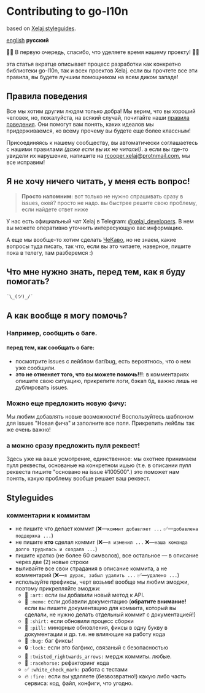 # Contributing to go-l10n

based on [Xelaj styleguides](https://github.com/xelaj/xelaj/birch/blob/master/CONTRIBUTING.md).

[english](https://github.com/xelaj/go-l10n/blob/master/doc/en_US/CONTRIBUTING.md) **русский**

🌚🌚 В первую очередь, спасибо, что уделяете время нашему проекту! 🌝🌝

эта статья вкратце описывает процесс разработки как конкретно библиотеки go-l10n, так и всех проектов Xelaj. если вы прочтете все эти правила, вы будете лучшим помощником на всем диком западе!

## Правила поведения

Все мы хотим другим людям только добра! Мы верим, что вы хороший человек, но, пожалуйста, на всякий случай, почитайте наши [правила поведения](https://github.com/xelaj/go-l10n/blob/master/doc/ru_RU/CODE_OF_CONDUCT.md). Они помогут вам понять, каких идеалов мы придерживаемся, ко всему прочему вы будете еще более классным!

Присоединяясь к нашему сообществу, вы автоматически соглашаетесь с нашими правилами _(даже если вы их не читали!)_. а если вы где-то увидели их нарушение, напишите на rcooper.xelaj@protnmail.com, мы все исправим!

## Я не хочу ничего читать, у меня есть вопрос!

> **Просто напомним:** вот только не нужно спрашивать сразу в issues, окей? просто не надо. вы быстрее решите свою проблему, если найдете ответ ниже

У нас есть официальный чат Xelaj в Telegram: [@xelaj_developers](http://t.me/xelaj_developers). В нем вы можете оперативно уточнить интересующую вас информацию.

А еще мы вообще-то хотим сделать [ЧеКаво](https://github.com/xelaj/go-l10n/blob/master/doc/ru_RU/FAQ.md), но не знаем, какие вопросы туда писать, так что, если вы это читаете, наверное, пишите пока в телегу, там разберемся :)

## Что мне нужно знать, перед тем, как я буду помогать?

`¯\_(ツ)_/¯`

## А как вообще я могу помочь?

### Например, сообщить о баге.

#### перед тем, как сообщать о баге:

* посмотрите issues с лейблом баг/bug, есть вероятнось, что о нем уже сообщили.
* **это не отменяет того, что вы можете помочь!!!**: в комментариях опишите свою ситуацию, прикрепите логи, бэкап бд, важно лишь не дублировать issues.

### Можно еще предложить новую фичу:

Мы любим добавлять новые возможности! Воспользуйтесь шаблоном для issues "Новая фича" и заполните все поля. Прикрепить лейблы так же очень важно!

### а можно сразу предложить пулл реквест!

Здесь уже на ваше усмотрение, единственное: мы охотнее принимаем пулл реквесты, основаные на конкретном ишью (т.е. в описании пулл реквеста пишите "основано на issue #100500".) это поможет нам понять, какую проблему вообще решает ваш реквест.

## Styleguides

### комментарии к коммитам

* не пишите что делает коммит (❌—`коммит добавляет ...` ✅—`добавлена поддержка ...`)
* не пишите **кто** сделал коммит (❌—`я изменил ...` ❌—`наша команда долго трудилась и создала ...`)
* пишите кратко (не более 60 символов), все остальное — в описание через две (2) новые строки
* выливайте все свои страдания в описание коммита, а не комментарий (❌—`я дурак, забыл удалить ...` ✅—`удалено ...`)
* используйте префиксы, черт возьми! вообще мы любим эмоджи, поэтому прикрепляйте эмоджи:
  * 🎨 `:art:` если вы добавили новый метод к API.
  * 📝 `:memo:` если добавили документацию (**обратите внимание!** если вы пишете документацию для коммита, который вы сделали, не нужно делать отдельный коммит с документацией!)
  * 👕 `:shirt:` если обновили процесс сборки
  * 💊 `:pill:` минорные обновления, фиксы в одну букву в документации и др. т.е. не влияющие на работу кода
  * 🐛 `:bug:` баг фиксы!
  * 🔒 `:lock:` если это багфикс, связаный с безопасностью
  * 🔀 `:twisted_rightwards_arrows:` мердж коммиты. любые.
  * 🏇 `:racehorse:` рефакторинг кода
  * ✅ `:white_check_mark:` работа с тестами
  * 🔥 `:fire:` если вы удаляете (безвозвратно!) какую либо часть сервиса: код, файл, конфиги, что угодно.
